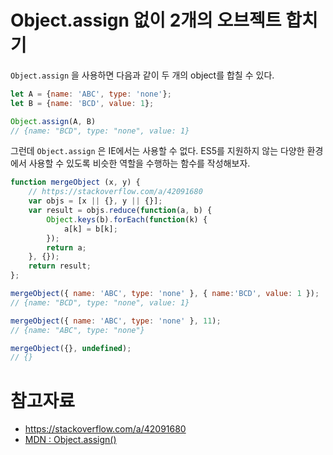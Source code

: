 # Object.assign 없이 2개의 오브젝트 합치기

`Object.assign` 을 사용하면 다음과 같이 두 개의 object를 합칠 수 있다.

```javascript
let A = {name: 'ABC', type: 'none'};
let B = {name: 'BCD', value: 1};

Object.assign(A, B)
// {name: "BCD", type: "none", value: 1}
```

그런데 `Object.assign` 은 IE에서는 사용할 수 없다. ES5를 지원하지 않는 다양한 환경에서 사용할 수 있도록 비슷한 역할을 수행하는 함수를 작성해보자.

```javascript
function mergeObject (x, y) {
    // https://stackoverflow.com/a/42091680
    var objs = [x || {}, y || {}];
    var result = objs.reduce(function(a, b) {
        Object.keys(b).forEach(function(k) {
            a[k] = b[k];
        });
        return a;
    }, {});
    return result;
};

mergeObject({ name: 'ABC', type: 'none' }, { name:'BCD', value: 1 });
// {name: "BCD", type: "none", value: 1}

mergeObject({ name: 'ABC', type: 'none' }, 11);
// {name: "ABC", type: "none"}

mergeObject({}, undefined);
// {}
```

# 참고자료

- <https://stackoverflow.com/a/42091680>
- [MDN : Object.assign()](https://developer.mozilla.org/ko/docs/Web/JavaScript/Reference/Global_Objects/Object/assign)
